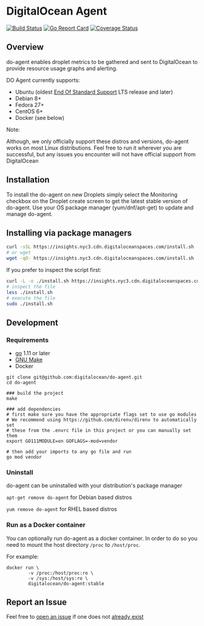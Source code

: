 # DigitalOcean Agent

[![Build
Status](https://travis-ci.org/digitalocean/do-agent.svg?branch=master)](https://travis-ci.org/digitalocean/do-agent)
[![Go Report Card](https://goreportcard.com/badge/github.com/digitalocean/do-agent)](https://goreportcard.com/report/github.com/digitalocean/do-agent)
[![Coverage Status](https://coveralls.io/repos/github/digitalocean/do-agent/badge.svg?branch=feat%2Fadd-coveralls-report)](https://coveralls.io/github/digitalocean/do-agent?branch=feat%2Fadd-coveralls-report)

## Overview
do-agent enables droplet metrics to be gathered and sent to DigitalOcean to provide resource usage graphs and alerting. 

DO Agent currently supports:
- Ubuntu (oldest [End Of Standard Support](https://wiki.ubuntu.com/Releases) LTS release and later)
- Debian 8+
- Fedora 27+
- CentOS 6+
- Docker (see below)

Note:

Although, we only officially support these distros and versions, do-agent works on most Linux distributions. Feel free to run it wherever you are successful, but any issues you encounter will not have official support from DigitalOcean

## Installation

To install the do-agent on new Droplets simply select the Monitoring checkbox on the Droplet create screen to get the latest stable version of do-agent. Use your OS package manager (yum/dnf/apt-get) to update and manage do-agent.

## Installing via package managers

```bash
curl -sSL https://insights.nyc3.cdn.digitaloceanspaces.com/install.sh | sudo bash
# or wget
wget -qO- https://insights.nyc3.cdn.digitaloceanspaces.com/install.sh | sudo bash
```

If you prefer to inspect the script first:

```bash
curl -L -o ./install.sh https://insights.nyc3.cdn.digitaloceanspaces.com/install.sh
# inspect the file
less ./install.sh
# execute the file
sudo ./install.sh
```

## Development

### Requirements

- [go](https://golang.org/dl/) 1.11 or later
- [GNU Make](https://www.gnu.org/software/make/)
- Docker

```
git clone git@github.com:digitalocean/do-agent.git
cd do-agent

### build the project
make

### add dependencies
# first make sure you have the appropriate flags set to use go modules
# We recommend using https://github.com/direnv/direnv to automatically set
# these from the .envrc file in this project or you can manually set them
export GO111MODULE=on GOFLAGS=-mod=vendor

# then add your imports to any go file and run
go mod vendor
```

### Uninstall

do-agent can be uninstalled with your distribution's package manager

`apt-get remove do-agent` for Debian based distros

`yum remove do-agent` for RHEL based distros


### Run as a Docker container

You can optionally run do-agent as a docker container. In order to do so
you need to mount the host directory `/proc` to `/host/proc`.

For example:

```
docker run \
        -v /proc:/host/proc:ro \
        -v /sys:/host/sys:ro \
        digitalocean/do-agent:stable
```

## Report an Issue
Feel free to [open an issue](https://github.com/digitalocean/do-agent/issues/new)
if one does not [already exist](https://github.com/digitalocean/do-agent/issues)
